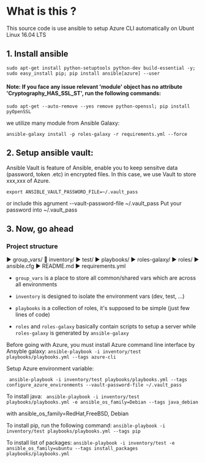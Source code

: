 # What is this ?

This source code is use ansible to setup Azure CLI automatically on Ubunt Linux 16.04 LTS

## 1. Install ansible

```sudo apt-get install python-setuptools python-dev build-essential -y; sudo easy_install pip; pip install ansible[azure] --user```

#### Note: If you face any issue relevant 'module' object has no attribute 'Cryptography_HAS_SSL_ST', run the following commands:

```sudo apt-get --auto-remove --yes remove python-openssl; pip install pyOpenSSL```

we utilize many module from Ansible Galaxy:

```ansible-galaxy install -p roles-galaxy -r requirements.yml --force``` 

## 2. Setup ansible vault:

Ansible Vault is feature of Ansible, enable you to keep sensitve data (password, token .etc) in encrypted files. In this case, we use Vault to store xxx,xxx of Azure.

``` export ANSIBLE_VAULT_PASSWORD_FILE=~/.vault_pass ```

or include this agrument  --vault-password-file ~/.vault_pass
Put your password into ~/.vault_pass

## 3. Now, go ahead

### Project structure

:arrow_forward: group_vars/
:arrow_down_small: inventory/
  :arrow_forward: test/
:arrow_forward: playbooks/
:arrow_forward: roles-galaxy/
:arrow_forward: roles/
:arrow_forward: ansible.cfg
:arrow_forward: README.md
:arrow_forward: requirements.yml

- `group_vars` is a place to store all common/shared vars which are across all environments

- `inventory` is designed to isolate the environment vars (dev, test, ...)

- `playbooks` is a collection of roles, it's supposed to be simple (just few lines of code)

- `roles` and `roles-galaxy` basically contain scripts to setup a server while `roles-galaxy` is generated by `ansible-galaxy`


Before going with Azure, you must install Azure command line interface by Ansyble galaxy:
``` ansible-playbook -i inventory/test playbooks/playbooks.yml --tags azure-cli ```


Setup Azure environment variable: 

``` ansible-playbook -i inventory/test playbooks/playbooks.yml --tags configure_azure_environments --vault-password-file ~/.vault_pass```

To install java: 
``` ansible-playbook -i inventory/test playbooks/playbooks.yml -e ansible_os_family=Debian --tags java_debian``` 

with ansible_os_family=RedHat,FreeBSD, Debian

To install pip, run the following command: 
``` ansible-playbook -i inventory/test playbooks/playbooks.yml --tags pip ```


To install list of packages: 
``` ansible-playbook -i inventory/test -e ansible_os_family=ubuntu --tags install_packages playbooks/playbooks.yml  ```